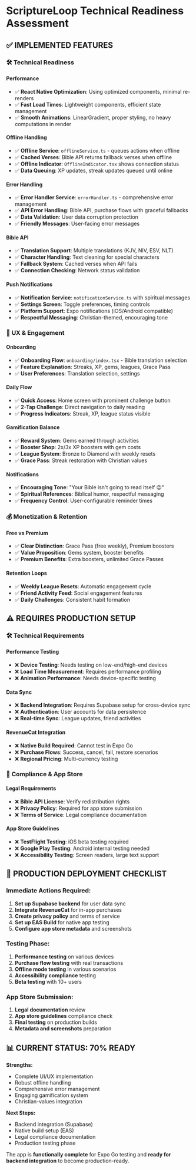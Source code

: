 # ScriptureLoop Technical Readiness Assessment

## ✅ **IMPLEMENTED FEATURES**

### 🛠 **Technical Readiness**

#### Performance
- ✅ **React Native Optimization**: Using optimized components, minimal re-renders
- ✅ **Fast Load Times**: Lightweight components, efficient state management
- ✅ **Smooth Animations**: LinearGradient, proper styling, no heavy computations in render

#### Offline Handling
- ✅ **Offline Service**: `offlineService.ts` - queues actions when offline
- ✅ **Cached Verses**: Bible API returns fallback verses when offline
- ✅ **Offline Indicator**: `OfflineIndicator.tsx` shows connection status
- ✅ **Data Queuing**: XP updates, streak updates queued until online

#### Error Handling
- ✅ **Error Handler Service**: `errorHandler.ts` - comprehensive error management
- ✅ **API Error Handling**: Bible API, purchase flows with graceful fallbacks
- ✅ **Data Validation**: User data corruption protection
- ✅ **Friendly Messages**: User-facing error messages

#### Bible API
- ✅ **Translation Support**: Multiple translations (KJV, NIV, ESV, NLT)
- ✅ **Character Handling**: Text cleaning for special characters
- ✅ **Fallback System**: Cached verses when API fails
- ✅ **Connection Checking**: Network status validation

#### Push Notifications
- ✅ **Notification Service**: `notificationService.ts` with spiritual messages
- ✅ **Settings Screen**: Toggle preferences, timing controls
- ✅ **Platform Support**: Expo notifications (iOS/Android compatible)
- ✅ **Respectful Messaging**: Christian-themed, encouraging tone

### 🎨 **UX & Engagement**

#### Onboarding
- ✅ **Onboarding Flow**: `onboarding/index.tsx` - Bible translation selection
- ✅ **Feature Explanation**: Streaks, XP, gems, leagues, Grace Pass
- ✅ **User Preferences**: Translation selection, settings

#### Daily Flow
- ✅ **Quick Access**: Home screen with prominent challenge button
- ✅ **2-Tap Challenge**: Direct navigation to daily reading
- ✅ **Progress Indicators**: Streak, XP, league status visible

#### Gamification Balance
- ✅ **Reward System**: Gems earned through activities
- ✅ **Booster Shop**: 2x/3x XP boosters with gem costs
- ✅ **League System**: Bronze to Diamond with weekly resets
- ✅ **Grace Pass**: Streak restoration with Christian values

#### Notifications
- ✅ **Encouraging Tone**: "Your Bible isn't going to read itself 😉"
- ✅ **Spiritual References**: Biblical humor, respectful messaging
- ✅ **Frequency Control**: User-configurable reminder times

### 💰 **Monetization & Retention**

#### Free vs Premium
- ✅ **Clear Distinction**: Grace Pass (free weekly), Premium boosters
- ✅ **Value Proposition**: Gems system, booster benefits
- ✅ **Premium Benefits**: Extra boosters, unlimited Grace Passes

#### Retention Loops
- ✅ **Weekly League Resets**: Automatic engagement cycle
- ✅ **Friend Activity Feed**: Social engagement features
- ✅ **Daily Challenges**: Consistent habit formation

## ⚠️ **REQUIRES PRODUCTION SETUP**

### 🛠 **Technical Requirements**

#### Performance Testing
- ❌ **Device Testing**: Needs testing on low-end/high-end devices
- ❌ **Load Time Measurement**: Requires performance profiling
- ❌ **Animation Performance**: Needs device-specific testing

#### Data Sync
- ❌ **Backend Integration**: Requires Supabase setup for cross-device sync
- ❌ **Authentication**: User accounts for data persistence
- ❌ **Real-time Sync**: League updates, friend activities

#### RevenueCat Integration
- ❌ **Native Build Required**: Cannot test in Expo Go
- ❌ **Purchase Flows**: Success, cancel, fail, restore scenarios
- ❌ **Regional Pricing**: Multi-currency testing

### 📜 **Compliance & App Store**

#### Legal Requirements
- ❌ **Bible API License**: Verify redistribution rights
- ❌ **Privacy Policy**: Required for app store submission
- ❌ **Terms of Service**: Legal compliance documentation

#### App Store Guidelines
- ❌ **TestFlight Testing**: iOS beta testing required
- ❌ **Google Play Testing**: Android internal testing needed
- ❌ **Accessibility Testing**: Screen readers, large text support

## 🚀 **PRODUCTION DEPLOYMENT CHECKLIST**

### Immediate Actions Required:
1. **Set up Supabase backend** for user data sync
2. **Integrate RevenueCat** for in-app purchases
3. **Create privacy policy** and terms of service
4. **Set up EAS Build** for native app testing
5. **Configure app store metadata** and screenshots

### Testing Phase:
1. **Performance testing** on various devices
2. **Purchase flow testing** with real transactions
3. **Offline mode testing** in various scenarios
4. **Accessibility compliance** testing
5. **Beta testing** with 10+ users

### App Store Submission:
1. **Legal documentation** review
2. **App store guidelines** compliance check
3. **Final testing** on production builds
4. **Metadata and screenshots** preparation

## 📊 **CURRENT STATUS: 70% READY**

**Strengths:**
- Complete UI/UX implementation
- Robust offline handling
- Comprehensive error management
- Engaging gamification system
- Christian-values integration

**Next Steps:**
- Backend integration (Supabase)
- Native build setup (EAS)
- Legal compliance documentation
- Production testing phase

The app is **functionally complete** for Expo Go testing and **ready for backend integration** to become production-ready.